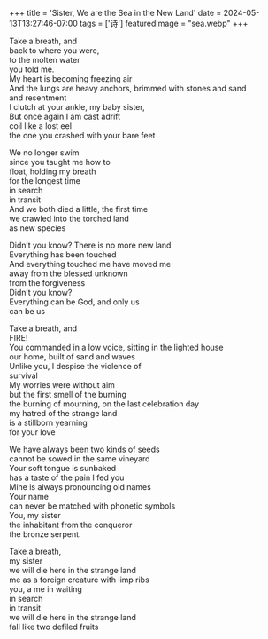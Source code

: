 +++
title = 'Sister, We are the Sea in the New Land'
date = 2024-05-13T13:27:46-07:00
tags = ['诗']
featuredImage = "sea.webp"
+++

Take a breath, and  
back to where you were,   
to the molten water  
you told me.  
My heart is becoming freezing air  
And the lungs are heavy anchors, brimmed with stones and sand  
and resentment  
I clutch at your ankle, my baby sister,  
But once again I am cast adrift  
coil like a lost eel	 
the one you crashed with your bare feet  


We no longer swim  
since you taught me how to  
float, holding my breath  
for the longest time  
in search  
in transit  
And we both died a little, the first time  
we crawled into the torched land  
as new species   


Didn’t you know? There is no more new land  
Everything has been touched  
And everything touched me have moved me  
away from the blessed unknown   
from the forgiveness  
Didn’t you know?  
Everything can be God, and only us  
can be us  


Take a breath, and  
FIRE!  
You commanded in a low voice, sitting in the lighted house  
our home, built of sand and waves  
Unlike you, I despise the violence of  
survival  
My worries were without aim  
but the first smell of the burning  
the burning of mourning, on the last celebration day  
my hatred of the strange land  
is a stillborn yearning   
for your love  

We have always been two kinds of seeds  
cannot be sowed in the same vineyard  
Your soft tongue is sunbaked  
has a taste of the pain I fed you  
Mine is always pronouncing old names  
Your name  
can never be matched with phonetic symbols  
You, my sister  
the inhabitant from the conqueror   
the bronze serpent.  


Take a breath,  
my sister  
we will die here in the strange land  
me as a foreign creature with limp ribs  
you, a me in waiting  
in search  
in transit  
we will die here in the strange land  
fall like two defiled fruits  
 
 


